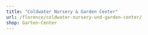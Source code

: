 ```yaml
---
title: "Coldwater Nursery & Garden Center"
url: /florence/coldwater-nursery-und-garden-center/
shop: Garten-Center
---
```

